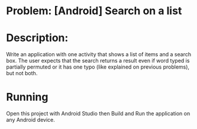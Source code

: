 # Problem: [Android] Search on a list

# Description:

Write an application with one activity that shows a list of items and a search box. The user expects that the search returns a result even if word typed is partially permuted or it has one typo (like explained on previous problems), but not both.


# Running

Open this project with Android Studio then Build and Run the application on any Android device.